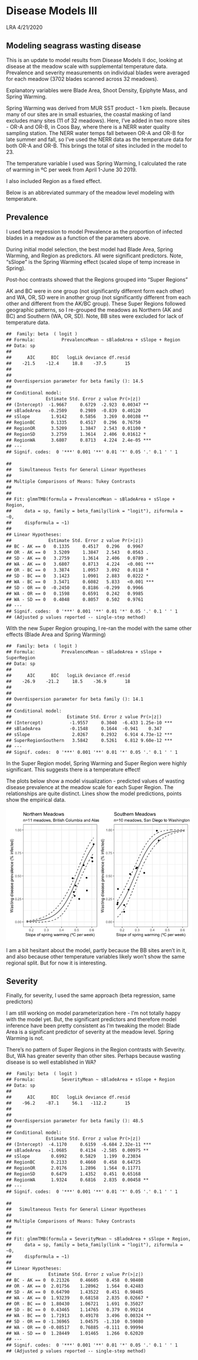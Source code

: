 Disease Models III
================
LRA
4/21/2020

## Modeling seagrass wasting disease

This is an update to model results from Disease Models II doc, looking
at disease at the meadow scale with supplemental temperature data.
Prevalence and severity measurements on individual blades were averaged
for each meadow (3702 blades scanned across 32 meadows).

Explanatory variables were Blade Area, Shoot Density, Epiphyte Mass, and
Spring Warming.

Spring Warming was derived from MUR SST product - 1 km pixels. Because
many of our sites are in small estuaries, the coastal masking of land
excludes many sites (11 of 32 meadows). Here, I’ve added in two more
sites - OR-A and OR-B, in Coos Bay, where there is a NERR water quality
sampling station. The NERR water temps fall between OR-A and OR-B for
late summer and fall, so I’ve used the NERR data as the temperature data
for both OR-A and OR-B. This brings the total of sites included in the
model to 23.

The temperature variable I used was Spring Warming, I calculated the
rate of warming in ºC per week from April 1-June 30 2019.

I also included Region as a fixed effect.

Below is an abbreviated summary of the meadow level modeling with
temperature.

## Prevalence

I used beta regression to model Prevalence as the proportion of infected
blades in a meadow as a function of the parameters above.

During initial model selection, the best model had Blade Area, Spring
Warming, and Region as predictors. All were significant predictors.
Note, “sSlope” is the Spring Warming effect (scaled slope of temp
increase in Spring).

Post-hoc contrasts showed that the Regions grouped into “Super Regions”

AK and BC were in one group (not significantly different form each
other) and WA, OR, SD were in another group (not significantly different
from each other and different from the AK/BC group). These Super Regions
followed geographic patterns, so I re-grouped the meadows as Northern
(AK and BC) and Southern (WA, OR, SD). Note, BB sites were excluded for
lack of temperature data.

    ##  Family: beta  ( logit )
    ## Formula:          PrevalenceMean ~ sBladeArea + sSlope + Region
    ## Data: sp
    ## 
    ##      AIC      BIC   logLik deviance df.resid 
    ##    -21.5    -12.4     18.8    -37.5       15 
    ## 
    ## 
    ## Overdispersion parameter for beta family (): 14.5 
    ## 
    ## Conditional model:
    ##             Estimate Std. Error z value Pr(>|z|)    
    ## (Intercept)  -1.9667     0.6729  -2.923  0.00347 ** 
    ## sBladeArea   -0.2509     0.2989  -0.839  0.40120    
    ## sSlope        1.9142     0.5856   3.269  0.00108 ** 
    ## RegionBC      0.1335     0.4517   0.296  0.76750    
    ## RegionOR      3.5209     1.3847   2.543  0.01100 *  
    ## RegionSD      3.2759     1.3614   2.406  0.01612 *  
    ## RegionWA      3.6807     0.8713   4.224  2.4e-05 ***
    ## ---
    ## Signif. codes:  0 '***' 0.001 '**' 0.01 '*' 0.05 '.' 0.1 ' ' 1

    ## 
    ##   Simultaneous Tests for General Linear Hypotheses
    ## 
    ## Multiple Comparisons of Means: Tukey Contrasts
    ## 
    ## 
    ## Fit: glmmTMB(formula = PrevalenceMean ~ sBladeArea + sSlope + Region, 
    ##     data = sp, family = beta_family(link = "logit"), ziformula = ~0, 
    ##     dispformula = ~1)
    ## 
    ## Linear Hypotheses:
    ##              Estimate Std. Error z value Pr(>|z|)    
    ## BC - AK == 0   0.1335     0.4517   0.296   0.9967    
    ## OR - AK == 0   3.5209     1.3847   2.543   0.0563 .  
    ## SD - AK == 0   3.2759     1.3614   2.406   0.0789 .  
    ## WA - AK == 0   3.6807     0.8713   4.224   <0.001 ***
    ## OR - BC == 0   3.3874     1.0957   3.092   0.0118 *  
    ## SD - BC == 0   3.1423     1.0901   2.883   0.0222 *  
    ## WA - BC == 0   3.5471     0.6082   5.833   <0.001 ***
    ## SD - OR == 0  -0.2450     0.8186  -0.299   0.9966    
    ## WA - OR == 0   0.1598     0.6591   0.242   0.9985    
    ## WA - SD == 0   0.4048     0.8057   0.502   0.9761    
    ## ---
    ## Signif. codes:  0 '***' 0.001 '**' 0.01 '*' 0.05 '.' 0.1 ' ' 1
    ## (Adjusted p values reported -- single-step method)

With the new Super Region grouping, I re-ran the model with the same
other effects (Blade Area and Spring Warming)

    ##  Family: beta  ( logit )
    ## Formula:          PrevalenceMean ~ sBladeArea + sSlope + SuperRegion
    ## Data: sp
    ## 
    ##      AIC      BIC   logLik deviance df.resid 
    ##    -26.9    -21.2     18.5    -36.9       18 
    ## 
    ## 
    ## Overdispersion parameter for beta family (): 14.1 
    ## 
    ## Conditional model:
    ##                     Estimate Std. Error z value Pr(>|z|)    
    ## (Intercept)          -1.9557     0.3040  -6.433 1.25e-10 ***
    ## sBladeArea           -0.1548     0.1644  -0.941    0.347    
    ## sSlope                2.0267     0.2932   6.914 4.73e-12 ***
    ## SuperRegionSouthern   3.5842     0.5261   6.812 9.60e-12 ***
    ## ---
    ## Signif. codes:  0 '***' 0.001 '**' 0.01 '*' 0.05 '.' 0.1 ' ' 1

In the Super Region model, Spring Warming and Super Region were highly
significant. This suggests there is a temperature effect\!

The plots below show a model visualization - predicted values of wasting
disease prevalence at the meadow scale for each Super Region. The
relationships are quite distinct. Lines show the model predictions,
points show the empirical data.

![](disease_model_III_files/figure-gfm/prev_vis-1.png)<!-- -->

I am a bit hesitant about the model, partly because the BB sites aren’t
in it, and also because other temperature variables likely won’t show
the same regional split. But for now it is interesting.

## Severity

Finally, for severity, I used the same approach (beta regression, same
predictors)

I am still working on model parameterization here - I’m not totally
happy with the model yet. But, the significant predictors and therefore
model inference have been pretty consistent as I’m tweaking the model:
Blade Area is a significant predictor of severity at the meadow level.
Spring Warming is not.

There’s no pattern of Super Regions in the Region contrasts with
Severity. But, WA has greater severity than other sites. Perhaps because
wasting disease is so well established in WA?

    ##  Family: beta  ( logit )
    ## Formula:          SeverityMean ~ sBladeArea + sSlope + Region
    ## Data: sp
    ## 
    ##      AIC      BIC   logLik deviance df.resid 
    ##    -96.2    -87.1     56.1   -112.2       15 
    ## 
    ## 
    ## Overdispersion parameter for beta family (): 48.5 
    ## 
    ## Conditional model:
    ##             Estimate Std. Error z value Pr(>|z|)    
    ## (Intercept)  -4.1170     0.6159  -6.684 2.32e-11 ***
    ## sBladeArea   -1.0685     0.4134  -2.585  0.00975 ** 
    ## sSlope        0.6992     0.5829   1.199  0.23034    
    ## RegionBC      0.2133     0.4660   0.458  0.64725    
    ## RegionOR      2.0176     1.2896   1.564  0.11771    
    ## RegionSD      0.6479     1.4352   0.451  0.65168    
    ## RegionWA      1.9324     0.6816   2.835  0.00458 ** 
    ## ---
    ## Signif. codes:  0 '***' 0.001 '**' 0.01 '*' 0.05 '.' 0.1 ' ' 1

    ## 
    ##   Simultaneous Tests for General Linear Hypotheses
    ## 
    ## Multiple Comparisons of Means: Tukey Contrasts
    ## 
    ## 
    ## Fit: glmmTMB(formula = SeverityMean ~ sBladeArea + sSlope + Region, 
    ##     data = sp, family = beta_family(link = "logit"), ziformula = ~0, 
    ##     dispformula = ~1)
    ## 
    ## Linear Hypotheses:
    ##              Estimate Std. Error z value Pr(>|z|)   
    ## BC - AK == 0  0.21326    0.46605   0.458  0.98408   
    ## OR - AK == 0  2.01756    1.28962   1.564  0.42483   
    ## SD - AK == 0  0.64790    1.43522   0.451  0.98485   
    ## WA - AK == 0  1.93239    0.68158   2.835  0.02667 * 
    ## OR - BC == 0  1.80430    1.06721   1.691  0.35027   
    ## SD - BC == 0  0.43465    1.14765   0.379  0.99214   
    ## WA - BC == 0  1.71913    0.49178   3.496  0.00324 **
    ## SD - OR == 0 -1.36965    1.04575  -1.310  0.59080   
    ## WA - OR == 0 -0.08517    0.76885  -0.111  0.99994   
    ## WA - SD == 0  1.28449    1.01465   1.266  0.62020   
    ## ---
    ## Signif. codes:  0 '***' 0.001 '**' 0.01 '*' 0.05 '.' 0.1 ' ' 1
    ## (Adjusted p values reported -- single-step method)
